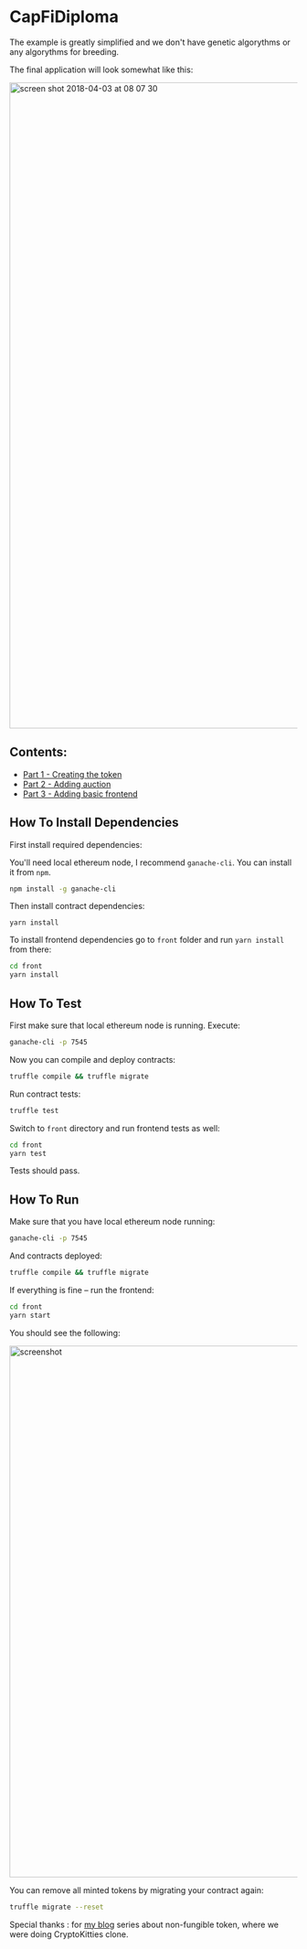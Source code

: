# CapFiDiploma


The example is greatly simplified and we don't have genetic algorythms or any algorythms for breeding.

The final application will look somewhat like this:

<img width="1130" alt="screen shot 2018-04-03 at 08 07 30" src="https://user-images.githubusercontent.com/450319/38230362-257b3cd2-3716-11e8-8d99-285b30f69924.png">

## Contents:
* [Part 1 - Creating the token](http://maksimivanov.com/posts/gradient-coin-tutorial)
* [Part 2 - Adding auction](http://maksimivanov.com/posts/gradient-coin-tutorial-part-2)
* [Part 3 - Adding basic frontend](http://maksimivanov.com/posts/gradient-coin-tutorial-part-3)

## How To Install Dependencies

First install required dependencies:

You'll need local ethereum node, I recommend `ganache-cli`. You can install it from `npm`.

```sh
npm install -g ganache-cli
```

Then install contract dependencies:

```
yarn install
```

To install frontend dependencies go to `front` folder and run `yarn install` from there:

```sh
cd front
yarn install
```

## How To Test

First make sure that local ethereum node is running. Execute:

```sh
ganache-cli -p 7545
```

Now you can compile and deploy contracts:

```sh
truffle compile && truffle migrate
```

Run contract tests:

```sh
truffle test
```

Switch to `front` directory and run frontend tests as well:

```sh
cd front
yarn test
```

Tests should pass.


## How To Run

Make sure that you have local ethereum node running:

```sh
ganache-cli -p 7545
```

And contracts deployed:

```sh
truffle compile && truffle migrate
```

If everything is fine – run the frontend:

```sh
cd front
yarn start
```

You should see the following:

<img width="930" alt="screenshot" src="https://user-images.githubusercontent.com/450319/38230295-c8c03718-3715-11e8-982b-9561378ba1a8.png">

You can remove all minted tokens by migrating your contract again:

```sh
truffle migrate --reset
```
Special thanks : for [my blog](http://maksimivanov.com) series about non-fungible token, where we were doing CryptoKitties clone.
